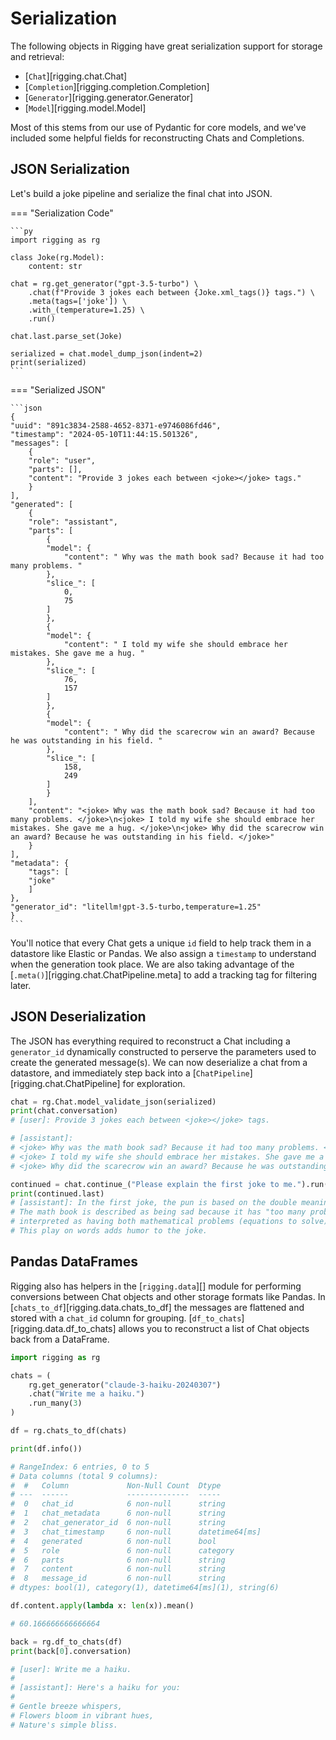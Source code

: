 # Serialization

The following objects in Rigging have great serialization support for storage and retrieval:

- [`Chat`][rigging.chat.Chat]
- [`Completion`][rigging.completion.Completion]
- [`Generator`][rigging.generator.Generator]
- [`Model`][rigging.model.Model]

Most of this stems from our use of Pydantic for core models, and we've included some helpful
fields for reconstructing Chats and Completions.

## JSON Serialization

Let's build a joke pipeline and serialize the final chat into JSON.

=== "Serialization Code"

    ```py
    import rigging as rg

    class Joke(rg.Model):
        content: str

    chat = rg.get_generator("gpt-3.5-turbo") \
        .chat(f"Provide 3 jokes each between {Joke.xml_tags()} tags.") \
        .meta(tags=['joke']) \
        .with_(temperature=1.25) \
        .run()

    chat.last.parse_set(Joke)

    serialized = chat.model_dump_json(indent=2)
    print(serialized)
    ```

=== "Serialized JSON"

    ```json
    {
    "uuid": "891c3834-2588-4652-8371-e9746086fd46",
    "timestamp": "2024-05-10T11:44:15.501326",
    "messages": [
        {
        "role": "user",
        "parts": [],
        "content": "Provide 3 jokes each between <joke></joke> tags."
        }
    ],
    "generated": [
        {
        "role": "assistant",
        "parts": [
            {
            "model": {
                "content": " Why was the math book sad? Because it had too many problems. "
            },
            "slice_": [
                0,
                75
            ]
            },
            {
            "model": {
                "content": " I told my wife she should embrace her mistakes. She gave me a hug. "
            },
            "slice_": [
                76,
                157
            ]
            },
            {
            "model": {
                "content": " Why did the scarecrow win an award? Because he was outstanding in his field. "
            },
            "slice_": [
                158,
                249
            ]
            }
        ],
        "content": "<joke> Why was the math book sad? Because it had too many problems. </joke>\n<joke> I told my wife she should embrace her mistakes. She gave me a hug. </joke>\n<joke> Why did the scarecrow win an award? Because he was outstanding in his field. </joke>"
        }
    ],
    "metadata": {
        "tags": [
        "joke"
        ]
    },
    "generator_id": "litellm!gpt-3.5-turbo,temperature=1.25"
    }
    ```

You'll notice that every Chat gets a unique `id` field to help track them in a datastore like Elastic or Pandas. We also
assign a `timestamp` to understand when the generation took place. We are also taking advantage of the
[`.meta()`][rigging.chat.ChatPipeline.meta] to add a tracking tag for filtering later.

## JSON Deserialization

The JSON has everything required to reconstruct a Chat including a `generator_id` dynamically
constructed to perserve the parameters used to create the generated message(s). We can now
deserialize a chat from a datastore, and immediately step back into a 
[`ChatPipeline`][rigging.chat.ChatPipeline] for exploration.

```py
chat = rg.Chat.model_validate_json(serialized)
print(chat.conversation)
# [user]: Provide 3 jokes each between <joke></joke> tags.

# [assistant]: 
# <joke> Why was the math book sad? Because it had too many problems. </joke>
# <joke> I told my wife she should embrace her mistakes. She gave me a hug. </joke>
# <joke> Why did the scarecrow win an award? Because he was outstanding in his field. </joke>

continued = chat.continue_("Please explain the first joke to me.").run()
print(continued.last)
# [assistant]: In the first joke, the pun is based on the double meaning of the word "problems."
# The math book is described as being sad because it has "too many problems," which could be
# interpreted as having both mathematical problems (equations to solve) and emotional difficulties.
# This play on words adds humor to the joke.
```

## Pandas DataFrames

Rigging also has helpers in the [`rigging.data`][] module for performing conversions
between Chat objects and other storage formats like Pandas. In [`chats_to_df`][rigging.data.chats_to_df]
the messages are flattened and stored with a `chat_id` column for grouping.
[`df_to_chats`][rigging.data.df_to_chats] allows you to reconstruct a list of Chat objects back from a DataFrame.

```py
import rigging as rg

chats = (
    rg.get_generator("claude-3-haiku-20240307")
    .chat("Write me a haiku.")
    .run_many(3)
)

df = rg.chats_to_df(chats)

print(df.info())

# RangeIndex: 6 entries, 0 to 5
# Data columns (total 9 columns):
#  #   Column             Non-Null Count  Dtype         
# ---  ------             --------------  -----         
#  0   chat_id            6 non-null      string        
#  1   chat_metadata      6 non-null      string        
#  2   chat_generator_id  6 non-null      string        
#  3   chat_timestamp     6 non-null      datetime64[ms]
#  4   generated          6 non-null      bool          
#  5   role               6 non-null      category      
#  6   parts              6 non-null      string        
#  7   content            6 non-null      string        
#  8   message_id         6 non-null      string        
# dtypes: bool(1), category(1), datetime64[ms](1), string(6)

df.content.apply(lambda x: len(x)).mean()

# 60.166666666666664

back = rg.df_to_chats(df)
print(back[0].conversation)

# [user]: Write me a haiku.
# 
# [assistant]: Here's a haiku for you:
# 
# Gentle breeze whispers,
# Flowers bloom in vibrant hues,
# Nature's simple bliss.
```